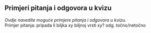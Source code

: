 ## Primjeri pitanja i odgovora u kvizu
_Ovdje navedite moguće primjere pitanja i odgovora u kvizu._  
Primjer pitanja: pripada li biljka xy biljnoj vrsti xy? odg. točno/netočno